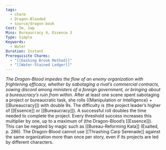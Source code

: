 ```yaml
---
tags:
  - charm
  - Dragon-Blooded
  - source/dragon-book
Cost: 5m, 1wp
Mins: Bureaucracy 4, Essence 3
Type: Simple
Keywords:
  - Water
Duration: Instant
Prerequisite Charms:
  - "[[Dashing Brook Method]]"
  - "[[Water-Stained Ledger]]"
---
```

*The Dragon-Blood impedes the flow of an enemy organization with frightening efficacy, whether by sabotaging a rival’s commercial contracts, sowing discord among ministers of a foreign government, or bringing about a bureaucracy’s ruin from within.*
After at least one scene spent sabotaging a project or bureaucratic task, she rolls ({Manipulation or Intelligence} + [[Bureaucracy]]) with double 9s. The difficulty is (the project leader’s higher of [[Essence]] or [[Bureaucracy]]). A successful roll doubles the time needed to complete the project. Every threshold success increases this multiplier by one, up to a maximum of (the Dragon-Blood’s [[Essence]]). This can be negated by magic such as [[Bureau-Reforming Kata]] (Exalted, p. 286). The Dragon-Blood cannot use [[Thrashing Carp Serenade]] against the same organization more than once per story, even if its projects are led by different characters.
